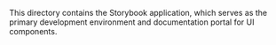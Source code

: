 This directory contains the Storybook application, which serves as the primary development environment and documentation portal for UI components.